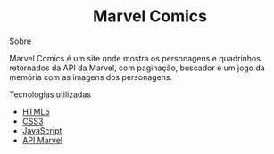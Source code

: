 <h1 align='center'>
    Marvel Comics
</h1>

 Sobre

Marvel Comics é um site onde mostra os personagens e quadrinhos retornados da API da Marvel, com paginação, buscador e um jogo da memória com as imagens dos personagens.

 Tecnologias utilizadas

- [HTML5](https://developer.mozilla.org/pt-BR/docs/Web/HTML/HTML5)
- [CSS3](https://www.w3.org/Style/CSS/Overview.en.html)
- [JavaScript](https://www.javascript.com/)
- [API Marvel](https://developer.marvel.com/)
